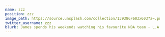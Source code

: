 ```yaml
---
name: zzz
position: zzz
image_path: https://source.unsplash.com/collection/139386/603x603?a=.png
twitter_username: zzz
blurb: James spends his weekends watching his favourite NBA team - L.A. Clippers.
---
```

